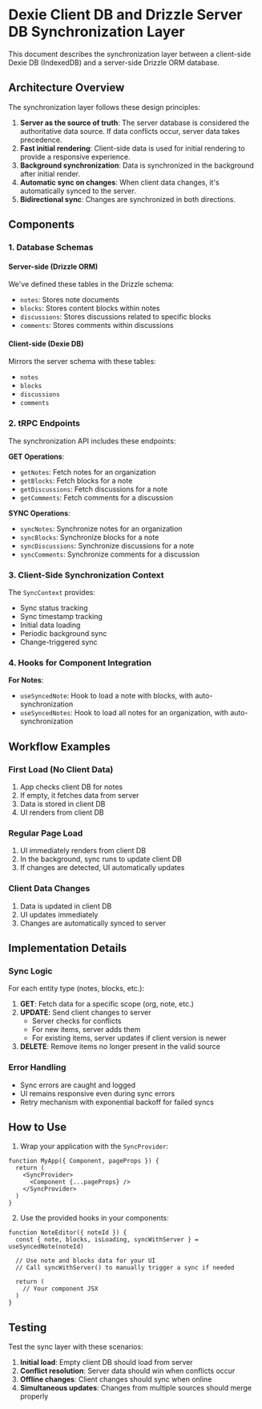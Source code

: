 # Dexie Client DB and Drizzle Server DB Synchronization Layer

This document describes the synchronization layer between a client-side Dexie DB (IndexedDB) and a server-side Drizzle ORM database.

## Architecture Overview

The synchronization layer follows these design principles:

1. **Server as the source of truth**: The server database is considered the authoritative data source. If data conflicts occur, server data takes precedence.
2. **Fast initial rendering**: Client-side data is used for initial rendering to provide a responsive experience.
3. **Background synchronization**: Data is synchronized in the background after initial render.
4. **Automatic sync on changes**: When client data changes, it's automatically synced to the server.
5. **Bidirectional sync**: Changes are synchronized in both directions.

## Components

### 1. Database Schemas

#### Server-side (Drizzle ORM)

We've defined these tables in the Drizzle schema:

- `notes`: Stores note documents
- `blocks`: Stores content blocks within notes
- `discussions`: Stores discussions related to specific blocks
- `comments`: Stores comments within discussions

#### Client-side (Dexie DB)

Mirrors the server schema with these tables:

- `notes`
- `blocks`
- `discussions`
- `comments`

### 2. tRPC Endpoints

The synchronization API includes these endpoints:

**GET Operations**:

- `getNotes`: Fetch notes for an organization
- `getBlocks`: Fetch blocks for a note
- `getDiscussions`: Fetch discussions for a note
- `getComments`: Fetch comments for a discussion

**SYNC Operations**:

- `syncNotes`: Synchronize notes for an organization
- `syncBlocks`: Synchronize blocks for a note
- `syncDiscussions`: Synchronize discussions for a note
- `syncComments`: Synchronize comments for a discussion

### 3. Client-Side Synchronization Context

The `SyncContext` provides:

- Sync status tracking
- Sync timestamp tracking
- Initial data loading
- Periodic background sync
- Change-triggered sync

### 4. Hooks for Component Integration

**For Notes**:

- `useSyncedNote`: Hook to load a note with blocks, with auto-synchronization
- `useSyncedNotes`: Hook to load all notes for an organization, with auto-synchronization

## Workflow Examples

### First Load (No Client Data)

1. App checks client DB for notes
2. If empty, it fetches data from server
3. Data is stored in client DB
4. UI renders from client DB

### Regular Page Load

1. UI immediately renders from client DB
2. In the background, sync runs to update client DB
3. If changes are detected, UI automatically updates

### Client Data Changes

1. Data is updated in client DB
2. UI updates immediately
3. Changes are automatically synced to server

## Implementation Details

### Sync Logic

For each entity type (notes, blocks, etc.):

1. **GET**: Fetch data for a specific scope (org, note, etc.)
2. **UPDATE**: Send client changes to server
   - Server checks for conflicts
   - For new items, server adds them
   - For existing items, server updates if client version is newer
3. **DELETE**: Remove items no longer present in the valid source

### Error Handling

- Sync errors are caught and logged
- UI remains responsive even during sync errors
- Retry mechanism with exponential backoff for failed syncs

## How to Use

1. Wrap your application with the `SyncProvider`:

```tsx
function MyApp({ Component, pageProps }) {
  return (
    <SyncProvider>
      <Component {...pageProps} />
    </SyncProvider>
  )
}
```

2. Use the provided hooks in your components:

```tsx
function NoteEditor({ noteId }) {
  const { note, blocks, isLoading, syncWithServer } = useSyncedNote(noteId)

  // Use note and blocks data for your UI
  // Call syncWithServer() to manually trigger a sync if needed

  return (
    // Your component JSX
  )
}
```

## Testing

Test the sync layer with these scenarios:

1. **Initial load**: Empty client DB should load from server
2. **Conflict resolution**: Server data should win when conflicts occur
3. **Offline changes**: Client changes should sync when online
4. **Simultaneous updates**: Changes from multiple sources should merge properly
